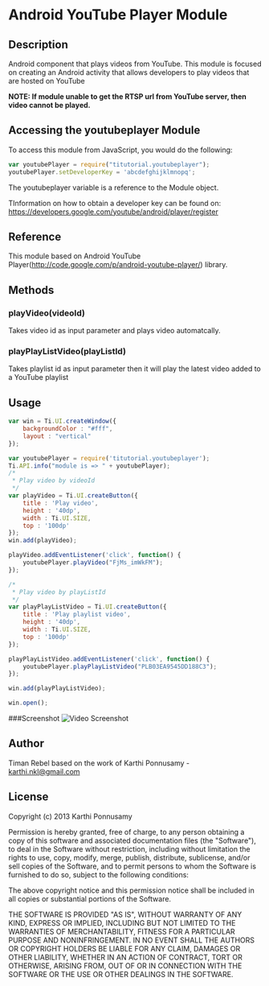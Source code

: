# Android YouTube Player Module

## Description

Android component that plays videos from YouTube. This module is focused on creating an Android activity that allows developers to play videos that are hosted on YouTube

**NOTE: If module unable to get the RTSP url from YouTube server, then video cannot be played.**

## Accessing the youtubeplayer Module

To access this module from JavaScript, you would do the following:
```javascript
var youtubePlayer = require("titutorial.youtubeplayer");
youtubePlayer.setDeveloperKey = 'abcdefghijklmnopq';
```
The youtubeplayer variable is a reference to the Module object.

TInformation on how to obtain a  developer key can be found on: https://developers.google.com/youtube/android/player/register

## Reference

This module based on Android YouTube Player(http://code.google.com/p/android-youtube-player/) library.

## Methods

### playVideo(videoId)

Takes video id as input parameter and plays video automatcally. 

### playPlayListVideo(playListId)

Takes playlist id as input parameter then it will play the latest video added to a YouTube playlist

## Usage
```javascript
var win = Ti.UI.createWindow({
	backgroundColor : "#fff",
	layout : "vertical"
});

var youtubePlayer = require('titutorial.youtubeplayer');
Ti.API.info("module is => " + youtubePlayer);
/*
 * Play video by videoId
 */
var playVideo = Ti.UI.createButton({
	title : 'Play video',
	height : '40dp',
	width : Ti.UI.SIZE,
	top : '100dp'
});
win.add(playVideo);

playVideo.addEventListener('click', function() {
	youtubePlayer.playVideo("FjMs_imWkFM");
});

/*
 * Play video by playListId
 */
var playPlayListVideo = Ti.UI.createButton({
	title : 'Play playlist video',
	height : '40dp',
	width : Ti.UI.SIZE,
	top : '100dp'
});

playPlayListVideo.addEventListener('click', function() {
	youtubePlayer.playPlayListVideo("PLB03EA9545DD188C3");
});

win.add(playPlayListVideo);

win.open();
```

###Screenshot
![Video Screenshot](https://github.com/railskarthi/YoutubePlayer-Android/blob/master/screens/screenshot.png?width=480&height=320&raw=true "Optional title")

## Author

Timan Rebel
based on the work of Karthi Ponnusamy - karthi.nkl@gmail.com

## License

Copyright (c) 2013 Karthi Ponnusamy

Permission is hereby granted, free of charge, to any person obtaining a copy of this software and associated documentation files (the "Software"), to deal in the Software without restriction, including without limitation the rights to use, copy, modify, merge, publish, distribute, sublicense, and/or sell copies of the Software, and to permit persons to whom the Software is furnished to do so, subject to the following conditions:

The above copyright notice and this permission notice shall be included in all copies or substantial portions of the Software.

THE SOFTWARE IS PROVIDED "AS IS", WITHOUT WARRANTY OF ANY KIND, EXPRESS OR IMPLIED, INCLUDING BUT NOT LIMITED TO THE WARRANTIES OF MERCHANTABILITY, FITNESS FOR A PARTICULAR PURPOSE AND NONINFRINGEMENT. IN NO EVENT SHALL THE AUTHORS OR COPYRIGHT HOLDERS BE LIABLE FOR ANY CLAIM, DAMAGES OR OTHER LIABILITY, WHETHER IN AN ACTION OF CONTRACT, TORT OR OTHERWISE, ARISING FROM, OUT OF OR IN CONNECTION WITH THE SOFTWARE OR THE USE OR OTHER DEALINGS IN THE SOFTWARE.
